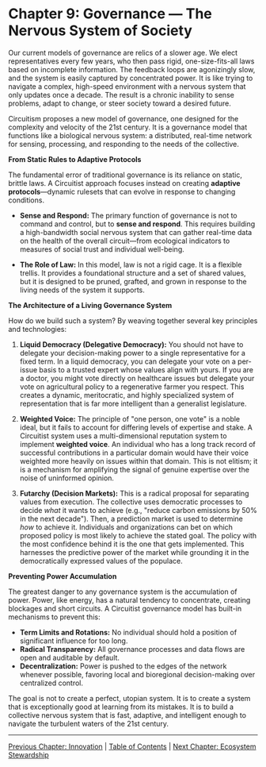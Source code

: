 # Chapter 9: Governance — The Nervous System of Society

Our current models of governance are relics of a slower age. We elect representatives every few years, who then pass rigid, one-size-fits-all laws based on incomplete information. The feedback loops are agonizingly slow, and the system is easily captured by concentrated power. It is like trying to navigate a complex, high-speed environment with a nervous system that only updates once a decade. The result is a chronic inability to sense problems, adapt to change, or steer society toward a desired future.

Circuitism proposes a new model of governance, one designed for the complexity and velocity of the 21st century. It is a governance model that functions like a biological nervous system: a distributed, real-time network for sensing, processing, and responding to the needs of the collective.

**From Static Rules to Adaptive Protocols**

The fundamental error of traditional governance is its reliance on static, brittle laws. A Circuitist approach focuses instead on creating **adaptive protocols**—dynamic rulesets that can evolve in response to changing conditions.

*   **Sense and Respond:** The primary function of governance is not to command and control, but to **sense and respond**. This requires building a high-bandwidth social nervous system that can gather real-time data on the health of the overall circuit—from ecological indicators to measures of social trust and individual well-being.

*   **The Role of Law:** In this model, law is not a rigid cage. It is a flexible trellis. It provides a foundational structure and a set of shared values, but it is designed to be pruned, grafted, and grown in response to the living needs of the system it supports.

**The Architecture of a Living Governance System**

How do we build such a system? By weaving together several key principles and technologies:

1.  **Liquid Democracy (Delegative Democracy):** You should not have to delegate your decision-making power to a single representative for a fixed term. In a liquid democracy, you can delegate your vote on a per-issue basis to a trusted expert whose values align with yours. If you are a doctor, you might vote directly on healthcare issues but delegate your vote on agricultural policy to a regenerative farmer you respect. This creates a dynamic, meritocratic, and highly specialized system of representation that is far more intelligent than a generalist legislature.

2.  **Weighted Voice:** The principle of "one person, one vote" is a noble ideal, but it fails to account for differing levels of expertise and stake. A Circuitist system uses a multi-dimensional reputation system to implement **weighted voice**. An individual who has a long track record of successful contributions in a particular domain would have their voice weighted more heavily on issues within that domain. This is not elitism; it is a mechanism for amplifying the signal of genuine expertise over the noise of uninformed opinion.

3.  **Futarchy (Decision Markets):** This is a radical proposal for separating values from execution. The collective uses democratic processes to decide *what* it wants to achieve (e.g., "reduce carbon emissions by 50% in the next decade"). Then, a prediction market is used to determine *how* to achieve it. Individuals and organizations can bet on which proposed policy is most likely to achieve the stated goal. The policy with the most confidence behind it is the one that gets implemented. This harnesses the predictive power of the market while grounding it in the democratically expressed values of the populace.

**Preventing Power Accumulation**

The greatest danger to any governance system is the accumulation of power. Power, like energy, has a natural tendency to concentrate, creating blockages and short circuits. A Circuitist governance model has built-in mechanisms to prevent this:

*   **Term Limits and Rotations:** No individual should hold a position of significant influence for too long.
*   **Radical Transparency:** All governance processes and data flows are open and auditable by default.
*   **Decentralization:** Power is pushed to the edges of the network whenever possible, favoring local and bioregional decision-making over centralized control.

The goal is not to create a perfect, utopian system. It is to create a system that is exceptionally good at learning from its mistakes. It is to build a collective nervous system that is fast, adaptive, and intelligent enough to navigate the turbulent waters of the 21st century.

---

[Previous Chapter: Innovation](./08_innovation.md) | [Table of Contents](https://github.com/Circuitism/Circuitism/tree/main/chapters) | [Next Chapter: Ecosystem Stewardship](./10_ecosystem_stewardship.md)
